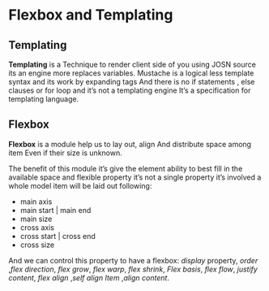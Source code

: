 # Flexbox and Templating

## Templating
**Templating** is a Technique to render client side of you using JOSN source its an engine more replaces variables.
Mustache is a logical less template syntax and its work by expanding tags And there is no if statements , else clauses or for loop and it’s not a templating engine It’s a specification for templating language.


## Flexbox
**Flexbox** is a module  help us to lay out, align And distribute space among item Even if their size is unknown.

The benefit of this module it’s give the element ability to best fill in the available space and flexible property it’s not a single property it’s involved a whole model item will be laid out following:

* main axis
* main start | main end
* main size
* cross axis
* cross start | cross end 
* cross size

And we can control this property to have a flexbox:
*display* property, *order* ,*flex direction*, *flex grow*, *flex warp*, *flex shrink*,  *Flex basis*, *flex flow*, *justify content*, *flex align* ,*self align Item* ,*align content*.
